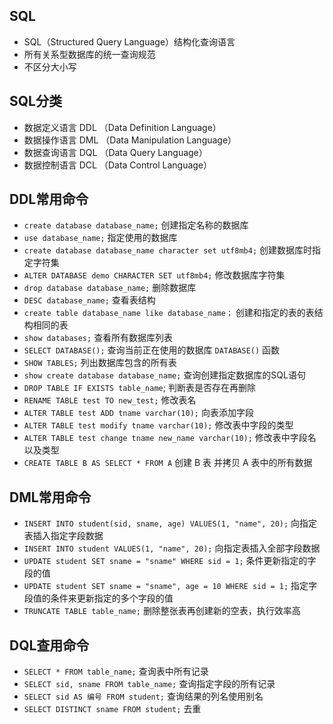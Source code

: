 ## SQL

- SQL（Structured Query Language）结构化查询语言
- 所有关系型数据库的统一查询规范
- 不区分大小写

## SQL分类

- 数据定义语言 DDL （Data Definition Language）
- 数据操作语言 DML （Data Manipulation Language）
- 数据查询语言 DQL （Data Query Language）
- 数据控制语言 DCL （Data Control Language）

## DDL常用命令

- `create database database_name;` 创建指定名称的数据库
- `use database_name;` 指定使用的数据库
- `create database database_name character set utf8mb4;`  创建数据库时指定字符集
- `ALTER DATABASE demo CHARACTER SET utf8mb4;` 修改数据库字符集
- `drop database database_name;` 删除数据库
- `DESC database_name;` 查看表结构
- `create table database_name like database_name；` 创建和指定的表的表结构相同的表
- `show databases;` 查看所有数据库列表
- `SELECT DATABASE();` 查询当前正在使用的数据库 `DATABASE()` 函数
- `SHOW TABLES;` 列出数据库包含的所有表
- `show create database database_name;` 查询创建指定数据库的SQL语句
- `DROP TABLE IF EXISTS table_name`; 判断表是否存在再删除
- `RENAME TABLE test TO new_test;`  修改表名
- `ALTER TABLE test ADD tname varchar(10);` 向表添加字段
- `ALTER TABLE test modify tname varchar(10);` 修改表中字段的类型
- `ALTER TABLE test change tname new_name varchar(10);` 修改表中字段名以及类型
- `CREATE TABLE B AS SELECT * FROM A` 创建 B 表 并拷贝 A 表中的所有数据

## DML常用命令

- `INSERT INTO student(sid, sname, age) VALUES(1, "name", 20);` 向指定表插入指定字段数据
- `INSERT INTO student VALUES(1, "name", 20);` 向指定表插入全部字段数据
- `UPDATE student SET sname = "sname" WHERE sid = 1;`  条件更新指定的字段的值
- `UPDATE student SET sname = "sname", age = 10 WHERE sid = 1;` 指定字段值的条件来更新指定的多个字段的值
- `TRUNCATE TABLE table_name;` 删除整张表再创建新的空表，执行效率高

## DQL查用命令

- `SELECT * FROM table_name;` 查询表中所有记录
- `SELECT sid, sname FROM table_name;` 查询指定字段的所有记录
- `SELECT sid AS 编号 FROM student;` 查询结果的列名使用别名
- `SELECT DISTINCT sname FROM student;` 去重
